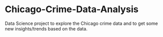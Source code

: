 # Chicago-Crime-Data-Analysis
Data Science project to explore the Chicago crime data and to get some new insights/trends based on the data.
